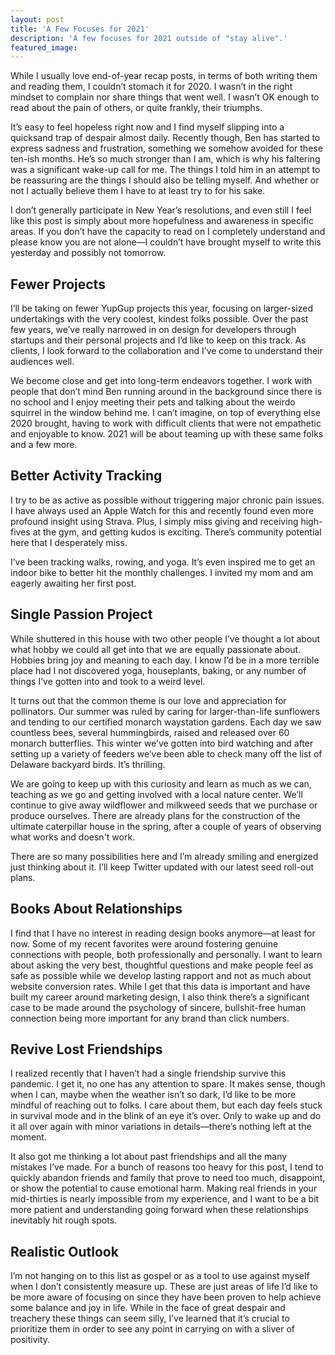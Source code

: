 ```yaml
---
layout: post
title: 'A Few Focuses for 2021'
description: 'A few focuses for 2021 outside of "stay alive".'
featured_image:
---
```

While I usually love end-of-year recap posts, in terms of both writing them and reading them, I couldn’t stomach it for 2020. I wasn’t in the right mindset to complain nor share things that went well. I wasn’t OK enough to read about the pain of others, or quite frankly, their triumphs.

It’s easy to feel hopeless right now and I find myself slipping into a quicksand trap of despair almost daily. Recently though, Ben has started to express sadness and frustration, something we somehow avoided for these ten-ish months. He’s so much stronger than I am, which is why his faltering was a significant wake-up call for me. The things I told him in an attempt to be reassuring are the things I should also be telling myself. And whether or not I actually believe them I have to at least try to for his sake. 

I don’t generally participate in New Year’s resolutions, and even still I feel like this post is simply about more hopefulness and awareness in specific areas. If you don’t have the capacity to read on I completely understand and please know you are not alone—I couldn’t have brought myself to write this yesterday and possibly not tomorrow.

## Fewer Projects
I’ll be taking on fewer YupGup projects this year, focusing on larger-sized undertakings with the very coolest, kindest folks possible. Over the past few years, we’ve really narrowed in on design for developers through startups and their personal projects and I’d like to keep on this track. As clients, I look forward to the collaboration and I’ve come to understand their audiences well.

We become close and get into long-term endeavors together. I work with people that don’t mind Ben running around in the background since there is no school and I enjoy meeting their pets and talking about the weirdo squirrel in the window behind me. I can’t imagine, on top of everything else 2020 brought, having to work with difficult clients that were not empathetic and enjoyable to know. 2021 will be about teaming up with these same folks and a few more.    

## Better Activity Tracking
I try to be as active as possible without triggering major chronic pain issues. I have always used an Apple Watch for this and recently found even more profound insight using Strava. Plus, I simply miss giving and receiving high-fives at the gym, and getting kudos is exciting. There’s community potential here that I desperately miss.  

I’ve been tracking walks, rowing, and yoga. It’s even inspired me to get an indoor bike to better hit the monthly challenges. I invited my mom and am eagerly awaiting her first post.   

## Single Passion Project
While shuttered in this house with two other people I’ve thought a lot about what hobby we could all get into that we are equally passionate about. Hobbies bring joy and meaning to each day. I know I’d be in a more terrible place had I not discovered yoga, houseplants, baking, or any number of things I’ve gotten into and took to a weird level.

It turns out that the common theme is our love and appreciation for pollinators. Our summer was ruled by caring for larger-than-life sunflowers and tending to our certified monarch waystation gardens. Each day we saw countless bees, several hummingbirds, raised and released over 60 monarch butterflies. This winter we’ve gotten into bird watching and after setting up a variety of feeders we’ve been able to check many off the list of Delaware backyard birds. It’s thrilling.

We are going to keep up with this curiosity and learn as much as we can, teaching as we go and getting involved with a local nature center. We’ll continue to give away wildflower and milkweed seeds that we purchase or produce ourselves. There are already plans for the construction of the ultimate caterpillar house in the spring, after a couple of years of observing what works and doesn't work.

There are so many possibilities here and I’m already smiling and energized just thinking about it. I’ll keep Twitter updated with our latest seed roll-out plans.  

## Books About Relationships
I find that I have no interest in reading design books anymore—at least for now. Some of my recent favorites were around fostering genuine connections with people, both professionally and personally. I want to learn about asking the very best, thoughtful questions and make people feel as safe as possible while we develop lasting rapport and not as much about website conversion rates. While I get that this data is important and have built my career around marketing design, I also think there’s a significant case to be made around the psychology of sincere, bullshit-free human connection being more important for any brand than click numbers.

## Revive Lost Friendships
I realized recently that I haven’t had a single friendship survive this pandemic. I get it, no one has any attention to spare. It makes sense, though when I can, maybe when the weather isn’t so dark, I’d like to be more mindful of reaching out to folks. I care about them, but each day feels stuck in survival mode and in the blink of an eye it’s over. Only to wake up and do it all over again with minor variations in details—there’s nothing left at the moment.

It also got me thinking a lot about past friendships and all the many mistakes I’ve made. For a bunch of reasons too heavy for this post, I tend to quickly abandon friends and family that prove to need too much, disappoint, or show the potential to cause emotional harm. Making real friends in your mid-thirties is nearly impossible from my experience, and I want to be a bit more patient and understanding going forward when these relationships inevitably hit rough spots.     

## Realistic Outlook
I’m not hanging on to this list as gospel or as a tool to use against myself when I don’t consistently measure up. These are just areas of life I’d like to be more aware of focusing on since they have been proven to help achieve some balance and joy in life. While in the face of great despair and treachery these things can seem silly, I’ve learned that it’s crucial to prioritize them in order to see any point in carrying on with a sliver of positivity.
